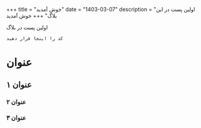 +++
title = "خوش آمدید"
date = "1403-03-07"
description = "اولین پست در این بلاگ"
+++
خوش آمدید

اولین پست در بلاگ

```
کد را اینجا قرار دهید
```

# عنوان

## عنوان ۱

### عنوان ۲

### عنوان ۳